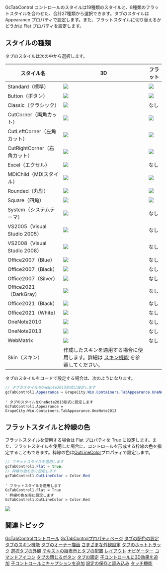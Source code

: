GcTabControl コントロールのスタイルは19種類のスタイルと、8種類のフラットスタイルを合わせた、合計27種類から選択できます。タブのスタイルは Appearance プロパティで設定します。また、フラットスタイルに切り替えるかどうかは Flat プロパティを設定します。

## スタイルの種類

タブのスタイルは次の中から選択します。

| スタイル名 | 3D | フラット |
| ----- | --- | ---- |
| Standard（標準） | ![](/DOCUMENT_SITE_LINK_PREFIX_HERE/document-site-files/images/06fadbb1-c461-433a-b385-ae4966e56069/images/gctabcontrol.standard.png) | ![](/DOCUMENT_SITE_LINK_PREFIX_HERE/document-site-files/images/06fadbb1-c461-433a-b385-ae4966e56069/images/gctabcontrol.standard_flat.png) |
| Button（ボタン） | ![](/DOCUMENT_SITE_LINK_PREFIX_HERE/document-site-files/images/06fadbb1-c461-433a-b385-ae4966e56069/images/gctabcontrol.button.png) | ![](/DOCUMENT_SITE_LINK_PREFIX_HERE/document-site-files/images/06fadbb1-c461-433a-b385-ae4966e56069/images/gctabcontrol.button_flat.png) |
| Classic（クラシック） | ![](/DOCUMENT_SITE_LINK_PREFIX_HERE/document-site-files/images/06fadbb1-c461-433a-b385-ae4966e56069/images/gctabcontrol.classic.png) | なし |
| CutCorner（両角カット） | ![](/DOCUMENT_SITE_LINK_PREFIX_HERE/document-site-files/images/06fadbb1-c461-433a-b385-ae4966e56069/images/gctabcontrol.cutbothside.png) | ![](/DOCUMENT_SITE_LINK_PREFIX_HERE/document-site-files/images/06fadbb1-c461-433a-b385-ae4966e56069/images/gctabcontrol.cutbothside_flat.png) |
| CutLeftCorner（左角カット） | ![](/DOCUMENT_SITE_LINK_PREFIX_HERE/document-site-files/images/06fadbb1-c461-433a-b385-ae4966e56069/images/gctabcontrol.cutleft.png) | ![](/DOCUMENT_SITE_LINK_PREFIX_HERE/document-site-files/images/06fadbb1-c461-433a-b385-ae4966e56069/images/gctabcontrol.cutleft_flat.png) |
| CutRightCorner（右角カット） | ![](/DOCUMENT_SITE_LINK_PREFIX_HERE/document-site-files/images/06fadbb1-c461-433a-b385-ae4966e56069/images/gctabcontrol.cutright.png) | ![](/DOCUMENT_SITE_LINK_PREFIX_HERE/document-site-files/images/06fadbb1-c461-433a-b385-ae4966e56069/images/gctabcontrol.cutright_flat.png) |
| Excel（エクセル） | ![](/DOCUMENT_SITE_LINK_PREFIX_HERE/document-site-files/images/06fadbb1-c461-433a-b385-ae4966e56069/images/gctabcontrol.excel.png) | なし |
| MDIChild（MDIスタイル） | ![](/DOCUMENT_SITE_LINK_PREFIX_HERE/document-site-files/images/06fadbb1-c461-433a-b385-ae4966e56069/images/gctabcontrol.mdi.png) | ![](/DOCUMENT_SITE_LINK_PREFIX_HERE/document-site-files/images/06fadbb1-c461-433a-b385-ae4966e56069/images/gctabcontrol.mdi_flat.png) |
| Rounded（丸型） | ![](/DOCUMENT_SITE_LINK_PREFIX_HERE/document-site-files/images/06fadbb1-c461-433a-b385-ae4966e56069/images/gctabcontrol.round.png) | ![](/DOCUMENT_SITE_LINK_PREFIX_HERE/document-site-files/images/06fadbb1-c461-433a-b385-ae4966e56069/images/gctabcontrol.round_flat.png) |
| Square（四角） | ![](/DOCUMENT_SITE_LINK_PREFIX_HERE/document-site-files/images/06fadbb1-c461-433a-b385-ae4966e56069/images/gctabcontrol.square.png) | ![](/DOCUMENT_SITE_LINK_PREFIX_HERE/document-site-files/images/06fadbb1-c461-433a-b385-ae4966e56069/images/gctabcontrol.square_flat.png) |
| System（システムテーマ） | ![](/DOCUMENT_SITE_LINK_PREFIX_HERE/document-site-files/images/06fadbb1-c461-433a-b385-ae4966e56069/images/gctabcontrol.system.png) | なし |
| VS2005（Visual Studio 2005） | ![](/DOCUMENT_SITE_LINK_PREFIX_HERE/document-site-files/images/06fadbb1-c461-433a-b385-ae4966e56069/images/gctabcontrol.vs2005.png) | なし |
| VS2008（Visual Studio 2008） | ![](/DOCUMENT_SITE_LINK_PREFIX_HERE/document-site-files/images/06fadbb1-c461-433a-b385-ae4966e56069/images/gctabcontrol.vs2008.png) | なし |
| Office2007（Blue） | ![](/DOCUMENT_SITE_LINK_PREFIX_HERE/document-site-files/images/06fadbb1-c461-433a-b385-ae4966e56069/images/gctabcontrol.office2007blue.png) | なし |
| Office2007（Black） | ![](/DOCUMENT_SITE_LINK_PREFIX_HERE/document-site-files/images/06fadbb1-c461-433a-b385-ae4966e56069/images/gctabcontrol.office2007black.png) | なし |
| Office2007（Silver） | ![](/DOCUMENT_SITE_LINK_PREFIX_HERE/document-site-files/images/06fadbb1-c461-433a-b385-ae4966e56069/images/gctabcontrol.office2007silver.png) | なし |
| Office2021（DarkGray） | ![](/DOCUMENT_SITE_LINK_PREFIX_HERE/document-site-files/images/06fadbb1-c461-433a-b385-ae4966e56069/images/gctabcontrol.office2021darkgray.png) | なし |
| Office2021（Black） | ![](/DOCUMENT_SITE_LINK_PREFIX_HERE/document-site-files/images/06fadbb1-c461-433a-b385-ae4966e56069/images/gctabcontrol.office2021black.png) | なし |
| Office2021（White） | ![](/DOCUMENT_SITE_LINK_PREFIX_HERE/document-site-files/images/06fadbb1-c461-433a-b385-ae4966e56069/images/gctabcontrol.office2021white.png) | なし |
| OneNote2010 | ![](/DOCUMENT_SITE_LINK_PREFIX_HERE/document-site-files/images/06fadbb1-c461-433a-b385-ae4966e56069/images/gctabcontrol.onenote2010.png) | なし |
| OneNote2013 | ![](/DOCUMENT_SITE_LINK_PREFIX_HERE/document-site-files/images/06fadbb1-c461-433a-b385-ae4966e56069/images/gctabcontrol.onenote2013.png) | なし |
| WebMatrix | ![](/DOCUMENT_SITE_LINK_PREFIX_HERE/document-site-files/images/06fadbb1-c461-433a-b385-ae4966e56069/images/gctabcontrol.webmatrix.png) | なし |
| Skin（スキン） | 作成したスキンを適用する場合に使用します。詳細は [スキン機能](gcdocsite__documentlink?toc-item-id=81d08d1b-9847-49f3-be16-bae8e29ce292) を参照してください。 |  |

タブのスタイルをコードで設定する場合は、次のようになります。

```csharp
// タブのスタイルをOneNote2013形式に設定します
gcTabControl1.Appearance = GrapeCity.Win.Containers.TabAppearance.OneNote2013;
```

```vbnet
' タブのスタイルをOneNote2013形式に設定します
GcTabControl1.Appearance = GrapeCity.Win.Containers.TabAppearance.OneNote2013
```

## フラットスタイルと枠線の色

フラットスタイルを使用する場合は Flat プロパティを True に設定します。また、フラットスタイルを使用した場合に、コントロールを形成する枠線の色を指定することもできます。枠線の色は[OutLineColor](gcdocsite__documentlink?toc-item-id=d2d2686b-8ddd-4d43-ab36-4308dd27c0ca)プロパティで設定します。

```csharp
// フラットスタイルを適用します
gcTabControl1.Flat = true;
// 枠線の色を赤に設定します
gcTabControl1.OutLineColor = Color.Red
```

```vbnet
' フラットスタイルを適用します
GcTabControl1.Flat = True
' 枠線の色を赤に設定します
GcTabControl1.OutLineColor = Color.Red
```


![](/DOCUMENT_SITE_LINK_PREFIX_HERE/document-site-files/images/06fadbb1-c461-433a-b385-ae4966e56069/images/gctabcontrol.outlinecolor.png)

## 関連トピック

[GcTabControlコントロール](gcdocsite__documentlink?toc-item-id=41227543-a14d-488d-96ed-f61052baefe4)
[GcTabControlプロパティページ](gcdocsite__documentlink?toc-item-id=efa23818-5935-4782-b15f-d569b7e29b96)
[タブの配色の設定](gcdocsite__documentlink?toc-item-id=8c33c00d-4354-45ae-8e79-70d4a1989154)
[タブのスキン機能](gcdocsite__documentlink?toc-item-id=81d08d1b-9847-49f3-be16-bae8e29ce292)
[タブのオーナー描画](gcdocsite__documentlink?toc-item-id=6cb28b65-38ce-45e7-b316-264be84f4931)
[さまざまな外観設定](gcdocsite__documentlink?toc-item-id=49a0566f-d2f0-4bcd-ac34-ccf5aad63f6a)
[タブのホットトラック](gcdocsite__documentlink?toc-item-id=11737120-c7df-4ef0-b2d1-49674a8d0c0b)
[選択タブの外観](gcdocsite__documentlink?toc-item-id=d1881619-641e-4fd0-987c-725f6d5be46f)
[テキストの縦表示とタブの配置](gcdocsite__documentlink?toc-item-id=10779bdf-648f-4726-b1b7-8c667d9c298f)
[レイアウト](gcdocsite__documentlink?toc-item-id=8355cd6d-2680-46ba-8b93-45f9f78641ca)
[ナビゲーター](gcdocsite__documentlink?toc-item-id=6f08a71f-3686-425b-a05c-06904a4d5863)
[コマンドアイコン](gcdocsite__documentlink?toc-item-id=f6ed8101-373a-460d-9c49-2411ea9f3622)
[タブの閉じるボタン](gcdocsite__documentlink?toc-item-id=33511d7b-e5b5-49b9-b6b5-56b9e60248b4)
[タブの固定](gcdocsite__documentlink?toc-item-id=cf9cfd30-1f6b-4b60-a4b7-e27537314787)
[子コントロールに3D効果を追加](gcdocsite__documentlink?toc-item-id=0b8155fb-6291-4643-ae44-d8394db354d4)
[子コントロールにキャプションを追加](gcdocsite__documentlink?toc-item-id=aa6f3293-b8ff-4384-bd8b-3dd7b1959653)
[設定の保存と読み込み](gcdocsite__documentlink?toc-item-id=e7896040-1f11-4e6f-a21c-e68c7ef976f4)
[タッチ機能](gcdocsite__documentlink?toc-item-id=b8c674c4-9924-4bb8-a7f5-ac5d34a65c70)